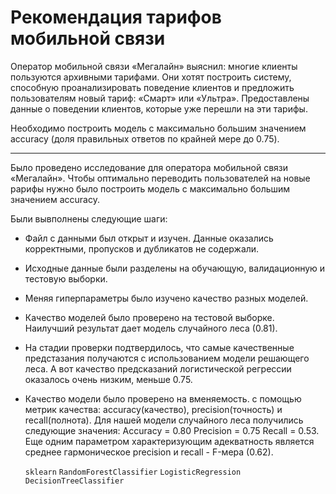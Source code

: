 # Рекомендация тарифов мобильной связи

Оператор мобильной связи «Мегалайн» выяснил: многие клиенты пользуются архивными тарифами. Они хотят построить систему, способную проанализировать поведение клиентов и предложить пользователям новый тариф: «Смарт» или «Ультра». Предоставлены данные о поведении клиентов, которые уже перешли на эти тарифы.

Необходимо построить модель с максимально большим значением accuracy (доля правильных ответов по крайней мере до 0.75). 

*****************************************
Было проведено исследование для оператора мобильной связи «Мегалайн». Чтобы оптимально переводить пользователей на новые рарифы нужно было построить модель с максимально большим значением accuracy.

Были вывполнены следующие шаги:
* Файл с данными был открыт и изучен. Данные оказались корректными, пропусков и дубликатов не содержали. 
* Исходные данные были разделены на обучающую, валидационную и тестовую выборки.
* Меняя гиперпараметры было изучено качество разных моделей.
* Качество моделей было проверено на тестовой выборке. Наилучший результат дает модель случайного леса (0.81).
* На стадии проверки подтвердилось, что самые качественные предстазания получаются с использованием модели решающего леса. А вот качество предсказаний логистической регрессии оказалось очень низким, меньше 0.75.
* Качество модели было проверено на вменяемость. с помощью метрик качества: accuracy(качество), precision(точность) и recall(полнота). Для нашей модели случайного леса получились следующие значения: Accuracy = 0.80 Precision = 0.75 Recall = 0.53. Еще одним параметром характеризующим адекватность является среднее гармоническое precision и recall - F-мера (0.62).

  `sklearn`  `RandomForestClassifier` `LogisticRegression` `DecisionTreeClassifier`
